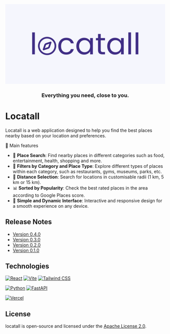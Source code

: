 <div align="center">

![Banner](./images/banner.png)

### **Everything you need, close to you.**

</div>

# Locatall

Locatall is a web application designed to help you find the best places nearby based on your location and preferences.

🚀 Main features

- 🔎 **Place Search**: Find nearby places in different categories such as food, entertainment, health, shopping and more.
- 📍 **Filters by Category and Place Type**: Explore different types of places within each category, such as restaurants, gyms, museums, parks, etc.
- 📏 **Distance Selection**: Search for locations in customisable radii (1 km, 5 km or 15 km). 
- 📊 **Sorted by Popularity**: Check the best rated places in the area according to Google Places score.
- 🎨 **Simple and Dynamic Interface**: Interactive and responsive design for a smooth experience on any device.


## Release Notes

- [Version 0.4.0](./release-notes/version-0.4.0.md)
- [Version 0.3.0](./release-notes/version-0.3.0.md)
- [Version 0.2.0](./release-notes/version-0.2.0.md)
- [Version 0.1.0](./release-notes/version-0.1.0.md)


## Technologies

[![React](https://img.shields.io/badge/React-61DAFB?style=for-the-badge&logo=react&logoColor=white&labelColor=101010)](https://reactjs.org/)
[![Vite](https://img.shields.io/badge/Vite-646CFF?style=for-the-badge&logo=vite&logoColor=white&labelColor=101010)](https://vitejs.dev/)
[![Tailwind CSS](https://img.shields.io/badge/Tailwind_CSS-38B2AC?style=for-the-badge&logo=tailwind-css&logoColor=white&labelColor=101010)](https://tailwindcss.com/)

[![Python](https://img.shields.io/badge/Python-yellow?style=for-the-badge&logo=python&logoColor=white&labelColor=101010)](https://python.org)
[![FastAPI](https://img.shields.io/badge/FastAPI-009688?style=for-the-badge&logo=fastapi&logoColor=white&labelColor=101010)](https://python.org)

[![Vercel](https://img.shields.io/badge/Vercel-000000?style=for-the-badge&logo=vercel&logoColor=white&labelColor=101010)](https://vercel.com/)


## License 

locatall is open-source and licensed under the [Apache License 2.0](LICENSE).
